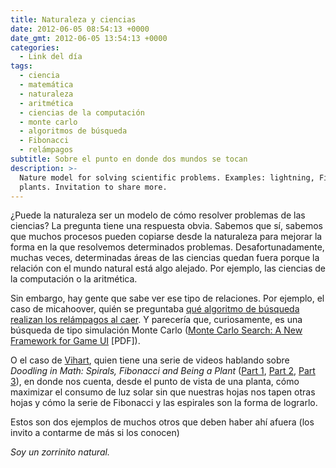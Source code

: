 ```yaml
---
title: Naturaleza y ciencias
date: 2012-06-05 08:54:13 +0000
date_gmt: 2012-06-05 13:54:13 +0000
categories:
  - Link del día
tags:
  - ciencia
  - matemática
  - naturaleza
  - aritmética
  - ciencias de la computación
  - monte carlo
  - algoritmos de búsqueda
  - Fibonacci
  - relámpagos
subtitle: Sobre el punto en donde dos mundos se tocan
description: >-
  Nature model for solving scientific problems. Examples: lightning, Fibonacci,
  plants. Invitation to share more.
---
```



¿Puede la naturaleza ser un modelo de cómo resolver problemas de las ciencias? La pregunta tiene una respuesta obvia. Sabemos que sí, sabemos que muchos procesos pueden copiarse desde la naturaleza para mejorar la forma en la que resolvemos determinados problemas. Desafortunadamente, muchas veces, determinadas áreas de las ciencias quedan fuera porque la relación con el mundo natural está algo alejado. Por ejemplo, las ciencias de la computación o la aritmética.

Sin embargo, hay gente que sabe ver ese tipo de relaciones. Por ejemplo, el caso de micahoover, quién se preguntaba [qué algoritmo de búsqueda realizan los relámpagos al caer](http://physics.stackexchange.com/questions/28311/can-lightning-be-used-to-solve-np-complete-problems). Y parecería que, curiosamente, es una búsqueda de tipo simulación Monte Carlo ([Monte Carlo Search: A New Framework for Game UI](http://www.aaai.org/Papers/AIIDE/2008/AIIDE08-036.pdf) [PDF]).

O el caso de [Vihart](http://www.youtube.com/user/Vihart), quien tiene una serie de videos hablando sobre _Doodling in Math: Spirals, Fibonacci and Being a Plant_ ([Part 1](http://www.youtube.com/watch?v=ahXIMUkSXX0), [Part 2](http://www.youtube.com/watch?v=lOIP_Z_-0Hs), [Part 3](http://www.youtube.com/watch?v=14-NdQwKz9w)), en donde nos cuenta, desde el punto de vista de una planta, cómo maximizar el consumo de luz solar sin que nuestras hojas nos tapen otras hojas y cómo la serie de Fibonacci y las espirales son la forma de lograrlo.

Estos son dos ejemplos de muchos otros que deben haber ahí afuera (los invito a contarme de más si los conocen)

_Soy un zorrinito natural._
